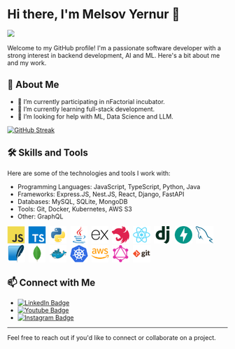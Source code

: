 # Hi there, I'm Melsov Yernur 👋

![](https://media0.giphy.com/media/YQitE4YNQNahy/200w.gif?cid=6c09b952aci9mguv8t7tty0wpuuossf1cchv3ll7g0uejuw3&ep=v1_gifs_search&rid=200w.gif)

Welcome to my GitHub profile! I'm a passionate software developer with a strong interest in backend development, AI and ML. Here's a bit about me and my work.

## 🚀 About Me

- 🔭 I’m currently participating in nFactorial incubator.
- 🌱 I’m currently learning full-stack development.
- 🤔 I’m looking for help with ML, Data Science and LLM.

[![GitHub Streak](http://github-readme-streak-stats.herokuapp.com?user=melsovez&theme=dark&background=1e293b)](https://git.io/streak-stats)

## 🛠️ Skills and Tools

Here are some of the technologies and tools I work with:

- Programming Languages: JavaScript, TypeScript, Python, Java
- Frameworks: Express.JS, Nest.JS, React, Django, FastAPI
- Databases: MySQL, SQLite, MongoDB
- Tools: Git, Docker, Kubernetes, AWS S3
- Other: GraphQL

<img src="https://github.com/devicons/devicon/blob/master/icons/javascript/javascript-original.svg" alt="JavaScript" title="JavaScript" height="40">  <img src="https://github.com/devicons/devicon/blob/master/icons/typescript/typescript-original.svg" alt="TypeScript" title="TypeScript" height="40">  <img src="https://github.com/devicons/devicon/blob/master/icons/python/python-original.svg" alt="Python" title="Python" height="40">  <img src="https://github.com/devicons/devicon/blob/master/icons/java/java-original.svg" alt="Java" title="Java" height="40">  <img src="https://github.com/devicons/devicon/blob/master/icons/express/express-original.svg" alt="Express.JS" title="Express.JS" height="40">  <img src="https://github.com/devicons/devicon/blob/master/icons/nestjs/nestjs-original.svg" alt="Nest.JS" title="Nest.JS" height="40">  <img src="https://github.com/devicons/devicon/blob/master/icons/react/react-original.svg" alt="React" title="React" height="40">  <img src="https://github.com/devicons/devicon/blob/master/icons/django/django-plain.svg" alt="Django" title="Django" height="40">  <img src="https://github.com/devicons/devicon/blob/master/icons/fastapi/fastapi-original.svg" alt="FastAPI" title="FastAPI" height="40">  <img src="https://github.com/devicons/devicon/blob/master/icons/mysql/mysql-original.svg" alt="MySQL" title="MySQL" height="40">  <img src="https://github.com/devicons/devicon/blob/master/icons/sqlite/sqlite-original.svg" alt="SQLite" title="SQLite"  height="40">  <img src="https://github.com/devicons/devicon/blob/master/icons/mongodb/mongodb-original.svg" alt="MongoDB" title="MongoDB" height="40">  <img src="https://github.com/devicons/devicon/blob/master/icons/docker/docker-original.svg" alt="Docker" title="Docker" height="40">  <img src="https://github.com/devicons/devicon/blob/master/icons/kubernetes/kubernetes-original.svg" alt="Kubernetes" title="Kubernetes" height="40">  <img src="https://github.com/devicons/devicon/blob/master/icons/amazonwebservices/amazonwebservices-plain-wordmark.svg" alt="AWS S3" title="AWS S3" height="40">  <img src="https://github.com/devicons/devicon/blob/master/icons/graphql/graphql-plain.svg" alt="GraphQL" title="GraphQL" height="40">  <img src="https://github.com/devicons/devicon/blob/master/icons/git/git-original-wordmark.svg" alt="" title="Git" height="40">

## 📫 Connect with Me

- [![LinkedIn Badge](https://img.shields.io/badge/LinkedIn-%230077B5?style=for-the-badge&logo=linkedin&logoColor=white)](https://www.linkedin.com/in/melsov/)  
- [![Youtube Badge](https://img.shields.io/badge/Telegram-%2324A1DE?style=for-the-badge&logo=telegram&logoColor=white)](https://t.me/mels_ov/)
- [![Instagram Badge](https://img.shields.io/badge/Instagram-%23E4405F?style=for-the-badge&logo=instagram&logoColor=white)](https://www.instagram.com/yernur.jpg/)

---

Feel free to reach out if you'd like to connect or collaborate on a project.
